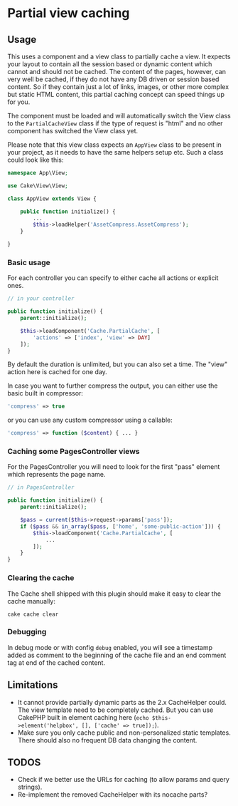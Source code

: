 # Partial view caching

## Usage
This uses a component and a view class to partially cache a view.
It expects your layout to contain all the session based or dynamic content which cannot and should not be cached.
The content of the pages, however, can very well be cached, if they do not have any DB driven or session based content.
So if they contain just a lot of links, images, or other more complex but static HTML content, this partial caching concept
can speed things up for you.

The component must be loaded and will automatically switch the View class to the `PartialCacheView` class
if the type of request is "html" and no other component has switched the View class yet.

Please note that this view class expects an `AppView` class to be present in your project, as it needs to have
the same helpers setup etc. Such a class could look like this:
```php
namespace App\View;

use Cake\View\View;

class AppView extends View {

    public function initialize() {
        ...
        $this->loadHelper('AssetCompress.AssetCompress');
    }

}
```

### Basic usage
For each controller you can specify to either cache all actions or explicit ones.

```php
// in your controller

public function initialize() {
    parent::initialize();

    $this->loadComponent('Cache.PartialCache', [
        'actions' => ['index', 'view' => DAY]
    ]);
}
```
By default the duration is unlimited, but you can also set a time. The "view" action here is cached for one day.

In case you want to further compress the output, you can either use the basic built in compressor:
```php
'compress' => true
```
or you can use any custom compressor using a callable:
```php
'compress' => function ($content) { ... }
```

### Caching some PagesController views
For the PagesController you will need to look for the first "pass" element which represents the page name.

```php
// in PagesController

public function initialize() {
    parent::initialize();

    $pass = current($this->request->params['pass']);
    if ($pass && in_array($pass, ['home', 'some-public-action'])) {
        $this->loadComponent('Cache.PartialCache', [
            ...
        ]);
    }
}
```


### Clearing the cache

The Cache shell shipped with this plugin should make it easy to clear the cache manually:
```
cake cache clear
```


### Debugging
In debug mode or with config `debug` enabled, you will see a timestamp added as comment to the beginning of the cache file
and an end comment tag at end of the cached content.

## Limitations
- It cannot provide partially dynamic parts as the 2.x CacheHelper could. The view template need to be completely cached.
But you can use CakePHP built in element caching here (`echo $this->element('helpbox', [], ['cache' => true]);`).
- Make sure you only cache public and non-personalized static templates. There should also no frequent DB data changing the content.

## TODOS
- Check if we better use the URLs for caching (to allow params and query strings).
- Re-implement the removed CacheHelper with its nocache parts?
